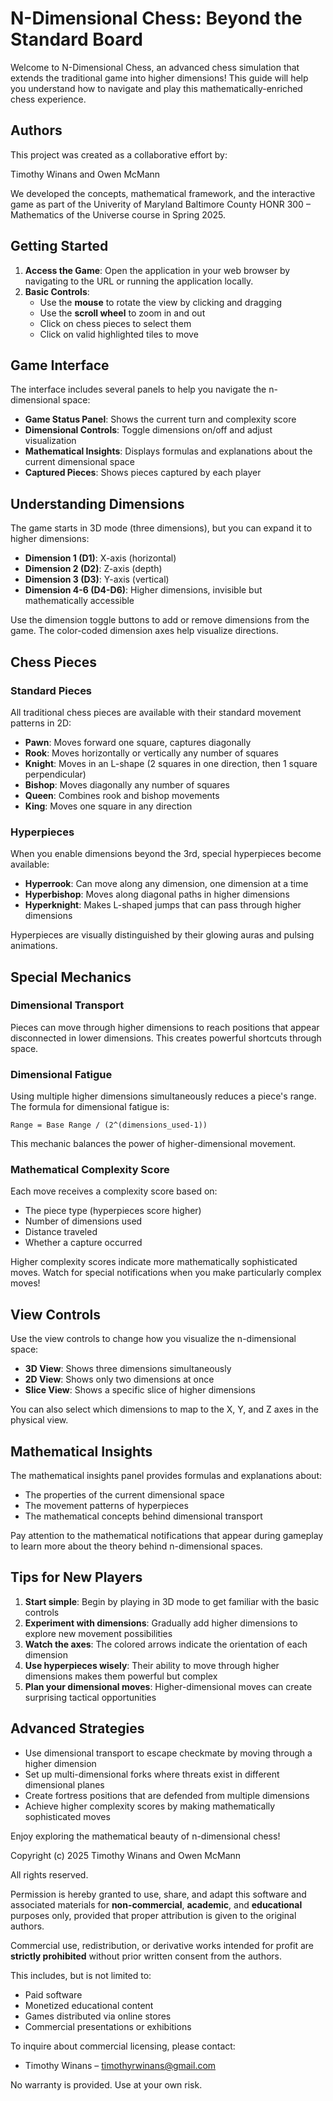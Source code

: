 # N-Dimensional Chess: Beyond the Standard Board

Welcome to N-Dimensional Chess, an advanced chess simulation that extends the traditional game into higher dimensions! This guide will help you understand how to navigate and play this mathematically-enriched chess experience.

## Authors
This project was created as a collaborative effort by:

Timothy Winans and Owen McMann

We developed the concepts, mathematical framework, and the interactive game as part of the Univerity of Maryland Baltimore County HONR 300 – Mathematics of the Universe course in Spring 2025.

## Getting Started

1. **Access the Game**: Open the application in your web browser by navigating to the URL or running the application locally.
2. **Basic Controls**:
   - Use the **mouse** to rotate the view by clicking and dragging
   - Use the **scroll wheel** to zoom in and out
   - Click on chess pieces to select them
   - Click on valid highlighted tiles to move

## Game Interface

The interface includes several panels to help you navigate the n-dimensional space:

- **Game Status Panel**: Shows the current turn and complexity score
- **Dimensional Controls**: Toggle dimensions on/off and adjust visualization
- **Mathematical Insights**: Displays formulas and explanations about the current dimensional space
- **Captured Pieces**: Shows pieces captured by each player

## Understanding Dimensions

The game starts in 3D mode (three dimensions), but you can expand it to higher dimensions:

- **Dimension 1 (D1)**: X-axis (horizontal)
- **Dimension 2 (D2)**: Z-axis (depth)
- **Dimension 3 (D3)**: Y-axis (vertical)
- **Dimension 4-6 (D4-D6)**: Higher dimensions, invisible but mathematically accessible

Use the dimension toggle buttons to add or remove dimensions from the game. The color-coded dimension axes help visualize directions.

## Chess Pieces

### Standard Pieces
All traditional chess pieces are available with their standard movement patterns in 2D:
- **Pawn**: Moves forward one square, captures diagonally
- **Rook**: Moves horizontally or vertically any number of squares
- **Knight**: Moves in an L-shape (2 squares in one direction, then 1 square perpendicular)
- **Bishop**: Moves diagonally any number of squares
- **Queen**: Combines rook and bishop movements
- **King**: Moves one square in any direction

### Hyperpieces
When you enable dimensions beyond the 3rd, special hyperpieces become available:

- **Hyperrook**: Can move along any dimension, one dimension at a time
- **Hyperbishop**: Moves along diagonal paths in higher dimensions
- **Hyperknight**: Makes L-shaped jumps that can pass through higher dimensions

Hyperpieces are visually distinguished by their glowing auras and pulsing animations.

## Special Mechanics

### Dimensional Transport
Pieces can move through higher dimensions to reach positions that appear disconnected in lower dimensions. This creates powerful shortcuts through space.

### Dimensional Fatigue
Using multiple higher dimensions simultaneously reduces a piece's range. The formula for dimensional fatigue is:

```
Range = Base Range / (2^(dimensions_used-1))
```

This mechanic balances the power of higher-dimensional movement.

### Mathematical Complexity Score
Each move receives a complexity score based on:
- The piece type (hyperpieces score higher)
- Number of dimensions used
- Distance traveled
- Whether a capture occurred

Higher complexity scores indicate more mathematically sophisticated moves. Watch for special notifications when you make particularly complex moves!

## View Controls

Use the view controls to change how you visualize the n-dimensional space:
- **3D View**: Shows three dimensions simultaneously
- **2D View**: Shows only two dimensions at once
- **Slice View**: Shows a specific slice of higher dimensions

You can also select which dimensions to map to the X, Y, and Z axes in the physical view.

## Mathematical Insights

The mathematical insights panel provides formulas and explanations about:
- The properties of the current dimensional space
- The movement patterns of hyperpieces
- The mathematical concepts behind dimensional transport

Pay attention to the mathematical notifications that appear during gameplay to learn more about the theory behind n-dimensional spaces.

## Tips for New Players

1. **Start simple**: Begin by playing in 3D mode to get familiar with the basic controls
2. **Experiment with dimensions**: Gradually add higher dimensions to explore new movement possibilities
3. **Watch the axes**: The colored arrows indicate the orientation of each dimension
4. **Use hyperpieces wisely**: Their ability to move through higher dimensions makes them powerful but complex
5. **Plan your dimensional moves**: Higher-dimensional moves can create surprising tactical opportunities

## Advanced Strategies

- Use dimensional transport to escape checkmate by moving through a higher dimension
- Set up multi-dimensional forks where threats exist in different dimensional planes
- Create fortress positions that are defended from multiple dimensions
- Achieve higher complexity scores by making mathematically sophisticated moves

Enjoy exploring the mathematical beauty of n-dimensional chess!

Copyright (c) 2025 Timothy Winans and Owen McMann

All rights reserved.

Permission is hereby granted to use, share, and adapt this software and associated materials for **non-commercial**, **academic**, and **educational** purposes only, provided that proper attribution is given to the original authors.

Commercial use, redistribution, or derivative works intended for profit are **strictly prohibited** without prior written consent from the authors.

This includes, but is not limited to:
- Paid software
- Monetized educational content
- Games distributed via online stores
- Commercial presentations or exhibitions

To inquire about commercial licensing, please contact:
- Timothy Winans – timothyrwinans@gmail.com

No warranty is provided. Use at your own risk.
